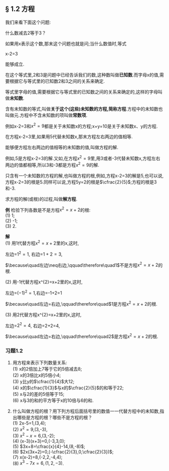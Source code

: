 ## § 1.2 方程

我们来看下面这个问题:

什么数减去2等于3？

如果用x表示这个数,那末这个问题也就是问;当什么数值时,等式

x-2=3

能够成立.

在这个等式里,2和3是问题中已经告诉我们的数,这种数叫做**已知数**.而字母x的值,需要根据它与等式里的已知数2和3之间的关系来确定.

等式里字母的值,需要根据它与等式里的已知数之间的关系来确定的,这样的字母叫做**未知数**.

含有未知数的等式,叫做**关于这个(这些)未知数的方程,简称方程**.方程中的未知数也叫做元.方程中不含未知数的项叫做**常数项**.

例如x-2=3和$x^{2}=9$都是关于未知数x的方程;x+y=10是关于未知数x、y的方程.

在方程x-2=3里,如果用5代替未知数x,那末方程左右两边的值相等.

能够便方程左右两边的值相等的未知数的值,叫做方程的解.

例如,5是方程x-2=3的解.又如,在方程$x^{2}=9$里,用3或者-3代替未知数x,方程左右两边的值都相等,所以3和-3都是方程$x^{2}=9$的解.

只含有一个未知数的方程的解,也叫做方程的根,例如,方程x-2=3的解是5,也可以说,方程x-2=3的根是5.同样可以说,方程5y=2的根是$\cfrac{2}{5}$;方程的根是3和-3.

求方程的解(或根)的过程,叫做**解方程**.

**例** 检验下列各数是不是方程$x^{2}=x+2$的根:  
(1) 1;  
(2) -1;  
(3) 2.

**解**  
(1) 用1代替方程$x^{2}=x+2$里的x,这时,

左边=$1^{2}=1$, 右边=$1+2=3$,

$\because\quad左边\neq右边,\qquad\therefore\quad1$不是方程$x^{2}=x+2$的根.

(2) 用-1代替方程x^{2}=x+2里的x,这时,

左边=$(-1)^{2}=1$,右边=-1+2=1

$\because\quad左边=右边,\qquad\therefore\quad$1是方程$x^{2}=x+2$的根.

(3) 用2代替方程x^{2}=x+2里的x,这时,

左边=$2^{2}=4$, 右边=2+2=4,

$\because\quad左边=右边,\qquad\therefore\quad2$是方程$x^{2}=x+2$的根.

### 习题1.2
1. 用方程来表示下列数量关系:  
(1) x的2倍加上7等于它的5倍减去8;  
(2) x的3倍比x的5倍小4;  
(3) y比y的$\cfrac{1}{4}$大12;  
(4) x的$\cfrac{1}{3}$与x的$\cfrac{2}{5}$的和等于22;  
(5) x与2的差的5倍等于15;  
(6) x与3的和的平方等于x的10倍与6的和.

2. 什么叫做方程的根？用下列方程后面括号里的数值一一代替方程中的未知数,指出哪些是方程的根？哪些不是方程的根？  
(1) 2x-5=1,(3,4);  
(2) $x^{2}=9$,(3,-3),  
(3) $x^{2}-x=6$,(3,-2);  
(4) (x-3)(x+3)=0,(-3,3,0);  
(5) $3x+8=\cfrac{x}{4}-14,(8,-8)$;  
(6) $2x(3x+2)=0,(-\cfrac{2}{3},0,\cfrac{2}{3})$;  
(7) x(x-2)=8,(-2,2,-4,4);  
(8) $x^{3}-7x=6,(1,2,-3)$.  



